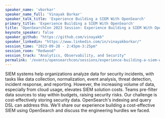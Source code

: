 ```yaml
---
speaker_name: 'vborkar'
speaker_name_full: 'Vinayak Borkar'
speaker_talk_title: 'Experience Building a SIEM With OpenSearch'
primary_title: 'Experience Building a SIEM With OpenSearch'
title: 'OpenSearchCon 2023 Session: Experience Building a SIEM With OpenSearch'
keynote_speaker: false
speaker_github: "https://github.com/vinayakb"
speaker_linkedin: "https://www.linkedin.com/in/vinayakborkar/"
session_time: "2023-09-28 - 2:45pm-3:25pm"
session_room: "Redwood"
session_track: "Analytics, Observability, and Security"
permalink: '/events/opensearchcon/sessions/experience-building-a-siem-with-opensearch.html'
---
```


SIEM systems help organizations analyze data for security incidents, with tasks like data collection, normalization, event analysis, threat detection, incident response, and reporting. However, the increasing volume of data, especially from cloud usage, elevates SIEM solution costs. Teams pre-filter data sources to stay within budgets, raising security risks. Our challenge is cost-effectively storing security data. OpenSearch's indexing and query DSL can address this. We'll share our experience building a cost-effective SIEM using OpenSearch and discuss the engineering hurdles we faced.
